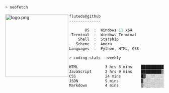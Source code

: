 ```zsh
> neofetch
```

<!--img align="left" src="https://github.com/fluteds.png" alt="logo.png" width="200"/>-->
<img align="left" src="https://external-content.duckduckgo.com/iu/?u=https%3A%2F%2F78.media.tumblr.com%2F975fca5f82161b190efdcaa05ffbd4ec%2Ftumblr_p6q6m9TJF01x3p3jmo1_500.png&f=1&nofb=1" alt="logo.png" width="200"/>

```csharp
fluteds@github
--------------

       OS  :  Windows 11 x64
 Terminal  :  Windows Terminal
    Shell  :  Starship
   Scheme  :  Amora
Languages  :  Python, HTML, CSS
```

```zsh
> coding-stats --weekly
```

<!--START_SECTION:waka-->

```txt
HTML            3 hrs 3 mins    █████████████░░░░░░░░░░░░   52.26 %
JavaScript      2 hrs 9 mins    █████████▒░░░░░░░░░░░░░░░   36.68 %
CSS             24 mins         █▓░░░░░░░░░░░░░░░░░░░░░░░   07.06 %
JSON            9 mins          ▓░░░░░░░░░░░░░░░░░░░░░░░░   02.71 %
Markdown        4 mins          ▒░░░░░░░░░░░░░░░░░░░░░░░░   01.18 %
```

<!--END_SECTION:waka-->
